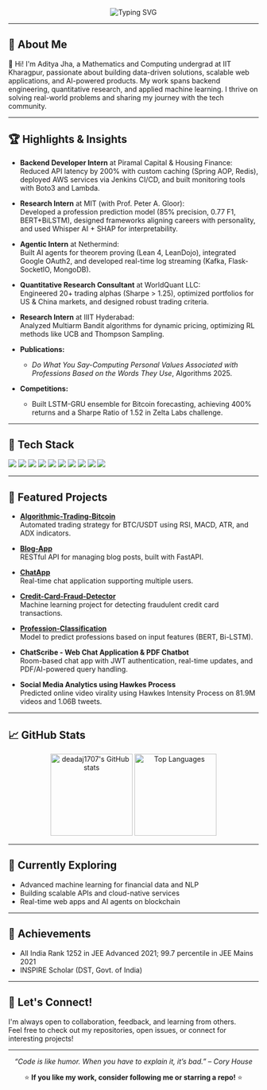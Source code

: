 <!-- Profile Header -->
<p align="center">
  <img src="https://readme-typing-svg.demolab.com?font=Fira+Code&size=28&pause=1000&color=1F72C1&center=true&vCenter=true&width=600&lines=Hi%2C+I'm+deadaj1707!;Welcome+to+my+GitHub+profile!" alt="Typing SVG" />
</p>

---

## 🚀 About Me

👋 Hi! I'm Aditya Jha, a Mathematics and Computing undergrad at IIT Kharagpur, passionate about building data-driven solutions, scalable web applications, and AI-powered products. My work spans backend engineering, quantitative research, and applied machine learning. I thrive on solving real-world problems and sharing my journey with the tech community.

---

## 🏆 Highlights & Insights

- **Backend Developer Intern** at Piramal Capital & Housing Finance:  
  Reduced API latency by 200% with custom caching (Spring AOP, Redis), deployed AWS services via Jenkins CI/CD, and built monitoring tools with Boto3 and Lambda.

- **Research Intern** at MIT (with Prof. Peter A. Gloor):  
  Developed a profession prediction model (85% precision, 0.77 F1, BERT+BiLSTM), designed frameworks aligning careers with personality, and used Whisper AI + SHAP for interpretability.

- **Agentic Intern** at Nethermind:  
  Built AI agents for theorem proving (Lean 4, LeanDojo), integrated Google OAuth2, and developed real-time log streaming (Kafka, Flask-SocketIO, MongoDB).

- **Quantitative Research Consultant** at WorldQuant LLC:  
  Engineered 20+ trading alphas (Sharpe > 1.25), optimized portfolios for US & China markets, and designed robust trading criteria.

- **Research Intern** at IIIT Hyderabad:  
  Analyzed Multiarm Bandit algorithms for dynamic pricing, optimizing RL methods like UCB and Thompson Sampling.

- **Publications:**  
  - *Do What You Say-Computing Personal Values Associated with Professions Based on the Words They Use*, Algorithms 2025.

- **Competitions:**  
  - Built LSTM-GRU ensemble for Bitcoin forecasting, achieving 400% returns and a Sharpe Ratio of 1.52 in Zelta Labs challenge.

---

## 🧰 Tech Stack

<p>
  <img src="https://img.shields.io/badge/Python-3776AB?style=for-the-badge&logo=python&logoColor=white"/>
  <img src="https://img.shields.io/badge/FastAPI-009688?style=for-the-badge&logo=fastapi&logoColor=white"/>
  <img src="https://img.shields.io/badge/JavaScript-F7DF1E?style=for-the-badge&logo=javascript&logoColor=black"/>
  <img src="https://img.shields.io/badge/React-20232A?style=for-the-badge&logo=react&logoColor=61DAFB"/>
  <img src="https://img.shields.io/badge/Flask-000000?style=for-the-badge&logo=flask&logoColor=white"/>
  <img src="https://img.shields.io/badge/Node.js-339933?style=for-the-badge&logo=node.js&logoColor=white"/>
  <img src="https://img.shields.io/badge/SQL-4479A1?style=for-the-badge&logo=mysql&logoColor=white"/>
  <img src="https://img.shields.io/badge/AWS-232F3E?style=for-the-badge&logo=amazon-aws&logoColor=white"/>
  <img src="https://img.shields.io/badge/Docker-2496ED?style=for-the-badge&logo=docker&logoColor=white"/>
  <img src="https://img.shields.io/badge/Heroku-430098?style=for-the-badge&logo=heroku&logoColor=white"/>
</p>

---

## 🌟 Featured Projects

- **[Algorithmic-Trading-Bitcoin](https://github.com/deadaj1707/Algorithmic-Trading-Bitcoin)**  
  Automated trading strategy for BTC/USDT using RSI, MACD, ATR, and ADX indicators.

- **[Blog-App](https://github.com/deadaj1707/Blog-App)**  
  RESTful API for managing blog posts, built with FastAPI.

- **[ChatApp](https://github.com/deadaj1707/ChatApp)**  
  Real-time chat application supporting multiple users.

- **[Credit-Card-Fraud-Detector](https://github.com/deadaj1707/Credit-Card-Fraud-Detector)**  
  Machine learning project for detecting fraudulent credit card transactions.

- **[Profession-Classification](https://github.com/deadaj1707/Profession-Classification)**  
  Model to predict professions based on input features (BERT, Bi-LSTM).

- **ChatScribe - Web Chat Application & PDF Chatbot**  
  Room-based chat app with JWT authentication, real-time updates, and PDF/AI-powered query handling.

- **Social Media Analytics using Hawkes Process**  
  Predicted online video virality using Hawkes Intensity Process on 81.9M videos and 1.06B tweets.

---

## 📈 GitHub Stats

<p align="center">
  <img src="https://github-readme-stats.vercel.app/api?username=deadaj1707&show_icons=true&theme=radical" alt="deadaj1707's GitHub stats" height="165"/>
  <img src="https://github-readme-stats.vercel.app/api/top-langs/?username=deadaj1707&layout=compact&theme=radical" alt="Top Languages" height="165"/>
</p>

---

## 🌱 Currently Exploring

- Advanced machine learning for financial data and NLP
- Building scalable APIs and cloud-native services
- Real-time web apps and AI agents on blockchain

---

## 🏅 Achievements

- All India Rank 1252 in JEE Advanced 2021; 99.7 percentile in JEE Mains 2021
- INSPIRE Scholar (DST, Govt. of India)

---

## 🤝 Let's Connect!

I'm always open to collaboration, feedback, and learning from others.  
Feel free to check out my repositories, open issues, or connect for interesting projects!

<!-- Add your social links below if you want -->
<!--
[![LinkedIn](https://img.shields.io/badge/LinkedIn-blue?style=flat&logo=linkedin)](YOUR_LINKEDIN_URL)
[![Twitter](https://img.shields.io/badge/Twitter-blue?style=flat&logo=twitter)](YOUR_TWITTER_URL)
-->

---

<p align="center">
  <em>“Code is like humor. When you have to explain it, it’s bad.” – Cory House</em>
</p>

<p align="center">
  ⭐️ <b>If you like my work, consider following me or starring a repo!</b> ⭐️
</p>
